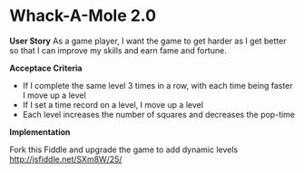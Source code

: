 # Whack-A-Mole 2.0

**User Story**
As a game player, I want the game to get harder as I get better so that I can improve my skills and earn fame and fortune.

**Acceptace Criteria**

 - If I complete the same level 3 times in a row, with each time being faster I move up a level
 - If I set a time record on a level, I move up a level
 - Each level increases the number of squares and decreases the pop-time

**Implementation**

Fork this Fiddle and upgrade the game to add dynamic levels
http://jsfiddle.net/SXm8W/25/
